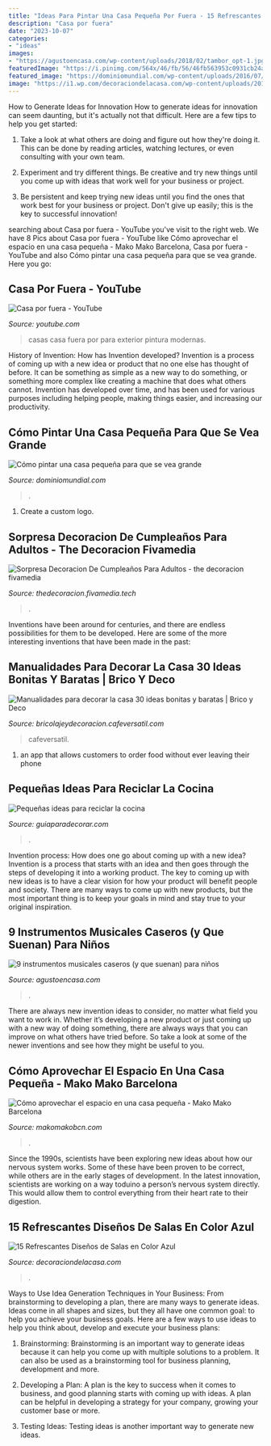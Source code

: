 ```yaml
---
title: "Ideas Para Pintar Una Casa Pequeña Por Fuera - 15 Refrescantes Diseños De Salas En Color Azul"
description: "Casa por fuera"
date: "2023-10-07"
categories:
- "ideas"
images:
- "https://agustoencasa.com/wp-content/uploads/2018/02/tambor_opt-1.jpg"
featuredImage: "https://i.pinimg.com/564x/46/fb/56/46fb563953c0931cb24a34c285101e5b.jpg"
featured_image: "https://dominiomundial.com/wp-content/uploads/2016/07/cómo-pintar-una-casa-1-tonos-suaves.jpg"
image: "https://i1.wp.com/decoraciondelacasa.com/wp-content/uploads/2015/03/sala-color-azul-9.jpg?fit=527%2C382&amp;ssl=1"
---
```



How to Generate Ideas for Innovation
How to generate ideas for innovation can seem daunting, but it's actually not that difficult. Here are a few tips to help you get started:
1. Take a look at what others are doing and figure out how they're doing it. This can be done by reading articles, watching lectures, or even consulting with your own team.

2. Experiment and try different things. Be creative and try new things until you come up with ideas that work well for your business or project.

3. Be persistent and keep trying new ideas until you find the ones that work best for your business or project. Don't give up easily; this is the key to successful innovation!

	

		
searching about Casa por fuera - YouTube you've visit to the right web. We have 8 Pics about Casa por fuera - YouTube like Cómo aprovechar el espacio en una casa pequeña - Mako Mako Barcelona, Casa por fuera - YouTube and also Cómo pintar una casa pequeña para que se vea grande. Here you go:
		
    
## Casa Por Fuera - YouTube

<img loading=lazy src="https://i.ytimg.com/vi/OE0Jg9VXQHU/maxresdefault.jpg" onerror="this.onerror=null;this.src='https://tse3.mm.bing.net/th?id=OIP.oFrJYmAUpMftzErfZg_dRgHaEK&amp;pid=15.1';" alt="Casa por fuera - YouTube">

_Source: youtube.com_

>casas casa fuera por para exterior pintura modernas. 

	

History of Invention: How has Invention developed?
Invention is a process of coming up with a new idea or product that no one else has thought of before. It can be something as simple as a new way to do something, or something more complex like creating a machine that does what others cannot. Invention has developed over time, and has been used for various purposes including helping people, making things easier, and increasing our productivity.

    
## Cómo Pintar Una Casa Pequeña Para Que Se Vea Grande

<img loading=lazy src="https://dominiomundial.com/wp-content/uploads/2016/07/cómo-pintar-una-casa-1-tonos-suaves.jpg" onerror="this.onerror=null;this.src='https://tse3.mm.bing.net/th?id=OIP.3ugYBtFRJaFbmDN3gt55NQHaFl&amp;pid=15.1';" alt="Cómo pintar una casa pequeña para que se vea grande">

_Source: dominiomundial.com_

>. 

	

1. Create a custom logo.

    
## Sorpresa Decoracion De Cumpleaños Para Adultos - The Decoracion Fivamedia

<img loading=lazy src="https://i.pinimg.com/564x/46/fb/56/46fb563953c0931cb24a34c285101e5b.jpg" onerror="this.onerror=null;this.src='https://tse3.mm.bing.net/th?id=OIP.WAHXIqHywfyWJOoJa_AB8AHaJ4&amp;pid=15.1';" alt="Sorpresa Decoracion De Cumpleaños Para Adultos - the decoracion fivamedia">

_Source: thedecoracion.fivamedia.tech_

>. 

	

Inventions have been around for centuries, and there are endless possibilities for them to be developed. Here are some of the more interesting inventions that have been made in the past:

    
## Manualidades Para Decorar La Casa 30 Ideas Bonitas Y Baratas | Brico Y Deco

<img loading=lazy src="https://bricolajeydecoracion.cafeversatil.com/wp-content/uploads/2016/10/005-42.jpg" onerror="this.onerror=null;this.src='https://tse4.mm.bing.net/th?id=OIP.pIGa9XgI_O6L1HbLODpuugHaJ4&amp;pid=15.1';" alt="Manualidades para decorar la casa 30 ideas bonitas y baratas | Brico y Deco">

_Source: bricolajeydecoracion.cafeversatil.com_

>cafeversatil. 

	

1. an app that allows customers to order food without ever leaving their phone

    
## Pequeñas Ideas Para Reciclar La Cocina

<img loading=lazy src="https://www.guiaparadecorar.com/wp-content/uploads/2014/09/ideas-para-reciclar-la-cocina-04.jpg" onerror="this.onerror=null;this.src='https://tse3.mm.bing.net/th?id=OIP.Y5_fyGZK_tqH7sI2lGropgHaLE&amp;pid=15.1';" alt="Pequeñas ideas para reciclar la cocina">

_Source: guiaparadecorar.com_

>. 

	

Invention process: How does one go about coming up with a new idea?
Invention is a process that starts with an idea and then goes through the steps of developing it into a working product. The key to coming up with new ideas is to have a clear vision for how your product will benefit people and society. There are many ways to come up with new products, but the most important thing is to keep your goals in mind and stay true to your original inspiration.

    
## 9 Instrumentos Musicales Caseros (y Que Suenan) Para Niños

<img loading=lazy src="https://agustoencasa.com/wp-content/uploads/2018/02/tambor_opt-1.jpg" onerror="this.onerror=null;this.src='https://tse3.mm.bing.net/th?id=OIP.5Ru7l8nBZJmhpRWGnHVOIwHaJP&amp;pid=15.1';" alt="9 instrumentos musicales caseros (y que suenan) para niños">

_Source: agustoencasa.com_

>. 

	

There are always new invention ideas to consider, no matter what field you want to work in. Whether it’s developing a new product or just coming up with a new way of doing something, there are always ways that you can improve on what others have tried before. So take a look at some of the newer inventions and see how they might be useful to you.

    
## Cómo Aprovechar El Espacio En Una Casa Pequeña - Mako Mako Barcelona

<img loading=lazy src="https://www.makomakobcn.com/wp-content/uploads/2018/06/Cómo-aprovechar-el-espacio-en-una-casa-pequeña-1080x675.jpeg" onerror="this.onerror=null;this.src='https://tse4.mm.bing.net/th?id=OIP._fZN34vxscZx1TeVtzMYiQHaEo&amp;pid=15.1';" alt="Cómo aprovechar el espacio en una casa pequeña - Mako Mako Barcelona">

_Source: makomakobcn.com_

>. 

	

Since the 1990s, scientists have been exploring new ideas about how our nervous system works. Some of these have been proven to be correct, while others are in the early stages of development. In the latest innovation, scientists are working on a way toduino a person’s nervous system directly. This would allow them to control everything from their heart rate to their digestion.

    
## 15 Refrescantes Diseños De Salas En Color Azul

<img loading=lazy src="https://i1.wp.com/decoraciondelacasa.com/wp-content/uploads/2015/03/sala-color-azul-9.jpg?fit=527%2C382&amp;ssl=1" onerror="this.onerror=null;this.src='https://tse1.mm.bing.net/th?id=OIP.NiD9satJFWe3uESivSkahAHaFX&amp;pid=15.1';" alt="15 Refrescantes Diseños de Salas en Color Azul">

_Source: decoraciondelacasa.com_

>. 

	

Ways to Use Idea Generation Techniques in Your Business: From brainstorming to developing a plan, there are many ways to generate ideas.
Ideas come in all shapes and sizes, but they all have one common goal: to help you achieve your business goals. Here are a few ways to use ideas to help you think about, develop and execute your business plans:
1. Brainstorming: Brainstorming is an important way to generate ideas because it can help you come up with multiple solutions to a problem. It can also be used as a brainstorming tool for business planning, development and more.

2. Developing a Plan: A plan is the key to success when it comes to business, and good planning starts with coming up with ideas. A plan can be helpful in developing a strategy for your company, growing your customer base or more.

3. Testing Ideas: Testing ideas is another important way to generate new ideas.


